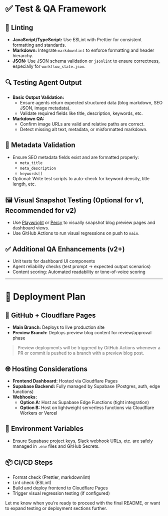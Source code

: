 # ✅ Test & QA Framework

## 🧪 Linting

- **JavaScript/TypeScript:** Use ESLint with Prettier for consistent formatting and standards.
- **Markdown:** Integrate `markdownlint` to enforce formatting and header hierarchy.
- **JSON:** Use JSON schema validation or `jsonlint` to ensure correctness, especially for `workflow_state.json`.

## 🔍 Testing Agent Output

- **Basic Output Validation:**
  - Ensure agents return expected structured data (blog markdown, SEO JSON, image metadata).
  - Validate required fields like title, description, keywords, etc.
- **Markdown QA:**
  - Confirm image URLs are valid and relative paths are correct.
  - Detect missing alt text, metadata, or misformatted markdown.

## 🧪 Metadata Validation

- Ensure SEO metadata fields exist and are formatted properly:
  - `meta_title`
  - `meta_description`
  - `keywords[]`
- Optional: Write test scripts to auto-check for keyword density, title length, etc.

## 🖼️ Visual Snapshot Testing (Optional for v1, Recommended for v2)

- Use [Playwright](https://playwright.dev/) or [Percy](https://percy.io/) to visually snapshot blog preview pages and dashboard views.
- Use GitHub Actions to run visual regressions on push to `main`.

## ✅ Additional QA Enhancements (v2+)

- Unit tests for dashboard UI components
- Agent reliability checks (test prompt → expected output scenarios)
- Content scoring: Automated readability or tone-of-voice scoring

---

# 🚀 Deployment Plan

## 🔁 GitHub + Cloudflare Pages

- **Main Branch:** Deploys to live production site
- **Preview Branch:** Deploys preview blog content for review/approval phase

> Preview deployments will be triggered by GitHub Actions whenever a PR or commit is pushed to a branch with a preview blog post.

## 🌐 Hosting Considerations

- **Frontend Dashboard:** Hosted via Cloudflare Pages
- **Supabase Backend:** Fully managed by Supabase (Postgres, auth, edge functions)
- **Webhooks:**
  - **Option A:** Host as Supabase Edge Functions (tight integration)
  - **Option B:** Host on lightweight serverless functions via Cloudflare Workers or Vercel

## 📡 Environment Variables

- Ensure Supabase project keys, Slack webhook URLs, etc. are safely managed in `.env` files and GitHub Secrets.

## 📦 CI/CD Steps

- Format check (Prettier, markdownlint)
- Lint check (ESLint)
- Build and deploy frontend to Cloudflare Pages
- Trigger visual regression testing (if configured)

Let me know when you’re ready to proceed with the final README, or want to expand testing or deployment sections further.

